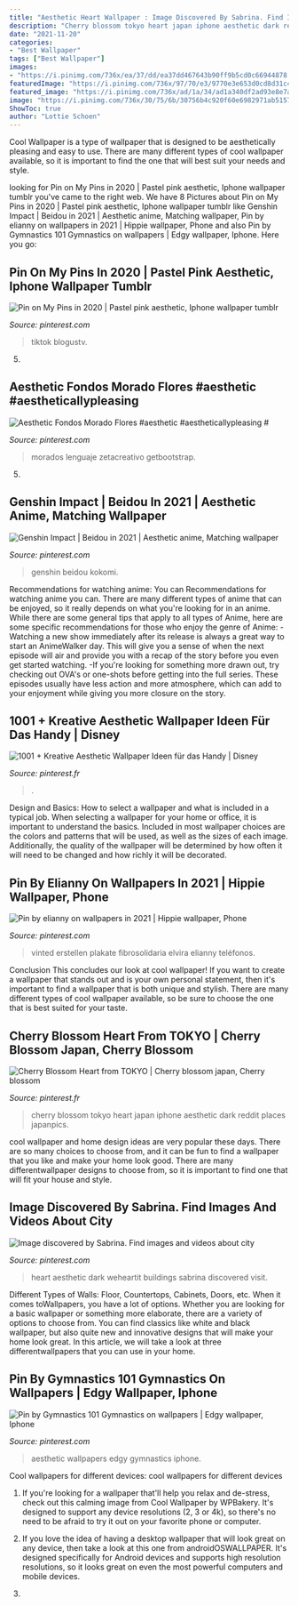 ```yaml
---
title: "Aesthetic Heart Wallpaper : Image Discovered By Sabrina. Find Images And Videos About City"
description: "Cherry blossom tokyo heart japan iphone aesthetic dark reddit places japanpics"
date: "2021-11-20"
categories:
- "Best Wallpaper"
tags: ["Best Wallpaper"]
images:
- "https://i.pinimg.com/736x/ea/37/dd/ea37dd467643b90ff9b5cd0c66944878.jpg"
featuredImage: "https://i.pinimg.com/736x/97/70/e3/9770e3e653d0cd8d31c45c4b6d7bddc2.jpg"
featured_image: "https://i.pinimg.com/736x/ad/1a/34/ad1a340df2ad93e8e7a1672f78f06ceb.jpg"
image: "https://i.pinimg.com/736x/30/75/6b/30756b4c920f60e6982971ab51575d06.jpg"
ShowToc: true
author: "Lottie Schoen"
---
```



Cool Wallpaper is a type of wallpaper that is designed to be aesthetically pleasing and easy to use. There are many different types of cool wallpaper available, so it is important to find the one that will best suit your needs and style.

	

		
looking for Pin on My Pins in 2020 | Pastel pink aesthetic, Iphone wallpaper tumblr you've came to the right web. We have 8 Pictures about Pin on My Pins in 2020 | Pastel pink aesthetic, Iphone wallpaper tumblr like Genshin Impact | Beidou in 2021 | Aesthetic anime, Matching wallpaper, Pin by elianny on wallpapers in 2021 | Hippie wallpaper, Phone and also Pin by Gymnastics 101 Gymnastics on wallpapers | Edgy wallpaper, Iphone. Here you go:
		
    
## Pin On My Pins In 2020 | Pastel Pink Aesthetic, Iphone Wallpaper Tumblr

<img loading=lazy src="https://i.pinimg.com/736x/97/70/e3/9770e3e653d0cd8d31c45c4b6d7bddc2.jpg" onerror="this.onerror=null;this.src='https://tse1.mm.bing.net/th?id=OIP.59ufam55e9HaOQoCGGRSNwHaNK&amp;pid=15.1';" alt="Pin on My Pins in 2020 | Pastel pink aesthetic, Iphone wallpaper tumblr">

_Source: pinterest.com_

>tiktok blogustv. 

	

5.

    
## Aesthetic Fondos Morado Flores #aesthetic #aestheticallypleasing #

<img loading=lazy src="https://i.pinimg.com/736x/cb/9c/50/cb9c508433686c0c5c398522aaa86c09.jpg" onerror="this.onerror=null;this.src='https://tse1.mm.bing.net/th?id=OIP._xxM8A5BosDK-6y5yh47HwHaN1&amp;pid=15.1';" alt="Aesthetic Fondos Morado Flores #aesthetic #aestheticallypleasing #">

_Source: pinterest.com_

>morados lenguaje zetacreativo getbootstrap. 

	

5.

    
## Genshin Impact | Beidou In 2021 | Aesthetic Anime, Matching Wallpaper

<img loading=lazy src="https://i.pinimg.com/736x/f6/00/3f/f6003fd94566dab777f8f0933e922736.jpg" onerror="this.onerror=null;this.src='https://tse3.mm.bing.net/th?id=OIP.5QJSZ4hsE4q4oKBbXkkM1wHaNK&amp;pid=15.1';" alt="Genshin Impact | Beidou in 2021 | Aesthetic anime, Matching wallpaper">

_Source: pinterest.com_

>genshin beidou kokomi. 

	

Recommendations for watching anime: You can
Recommendations for watching anime you can. There are many different types of anime that can be enjoyed, so it really depends on what you're looking for in an anime. While there are some general tips that apply to all types of Anime, here are some specific recommendations for those who enjoy the genre of Anime: 
-Watching a new show immediately after its release is always a great way to start an AnimeWalker day. This will give you a sense of when the next episode will air and provide you with a recap of the story before you even get started watching. 
-If you're looking for something more drawn out, try checking out OVA's or one-shots before getting into the full series. These episodes usually have less action and more atmosphere, which can add to your enjoyment while giving you more closure on the story.

    
## 1001 + Kreative Aesthetic Wallpaper Ideen Für Das Handy | Disney

<img loading=lazy src="https://i.pinimg.com/736x/30/75/6b/30756b4c920f60e6982971ab51575d06.jpg" onerror="this.onerror=null;this.src='https://tse4.mm.bing.net/th?id=OIP.3Rucy9b0EmTWSB9Ceq3B5gHaNL&amp;pid=15.1';" alt="1001 + Kreative Aesthetic Wallpaper Ideen für das Handy | Disney">

_Source: pinterest.fr_

>. 

	

Design and Basics: How to select a wallpaper and what is included in a typical job.
When selecting a wallpaper for your home or office, it is important to understand the basics. Included in most wallpaper choices are the colors and patterns that will be used, as well as the sizes of each image. Additionally, the quality of the wallpaper will be determined by how often it will need to be changed and how richly it will be decorated.

    
## Pin By Elianny On Wallpapers In 2021 | Hippie Wallpaper, Phone

<img loading=lazy src="https://i.pinimg.com/736x/68/50/93/6850939a5a4c0d4230a9d6c931401cb9.jpg" onerror="this.onerror=null;this.src='https://tse4.mm.bing.net/th?id=OIP.Fq9M_MkELkcuzgI0cBHfuQHaMN&amp;pid=15.1';" alt="Pin by elianny on wallpapers in 2021 | Hippie wallpaper, Phone">

_Source: pinterest.com_

>vinted erstellen plakate fibrosolidaria elvira elianny teléfonos. 

	

Conclusion
This concludes our look at cool wallpaper! If you want to create a wallpaper that stands out and is your own personal statement, then it's important to find a wallpaper that is both unique and stylish. There are many different types of cool wallpaper available, so be sure to choose the one that is best suited for your taste.

    
## Cherry Blossom Heart From TOKYO | Cherry Blossom Japan, Cherry Blossom

<img loading=lazy src="https://i.pinimg.com/736x/f8/d2/80/f8d280ec9476b0827c71fdb753b7d460.jpg" onerror="this.onerror=null;this.src='https://tse2.mm.bing.net/th?id=OIP.27v55v2OEIUxT_uFtOX6BAHaJ3&amp;pid=15.1';" alt="Cherry Blossom Heart from TOKYO | Cherry blossom japan, Cherry blossom">

_Source: pinterest.fr_

>cherry blossom tokyo heart japan iphone aesthetic dark reddit places japanpics. 

	

cool wallpaper and home design ideas are very popular these days. There are so many choices to choose from, and it can be fun to find a wallpaper that you like and make your home look good. There are many differentwallpaper designs to choose from, so it is important to find one that will fit your house and style.

    
## Image Discovered By Sabrina. Find Images And Videos About City

<img loading=lazy src="https://i.pinimg.com/736x/ea/37/dd/ea37dd467643b90ff9b5cd0c66944878.jpg" onerror="this.onerror=null;this.src='https://tse2.mm.bing.net/th?id=OIP.-xd5DICyr-XS7BtZupwZeAHaLH&amp;pid=15.1';" alt="Image discovered by Sabrina. Find images and videos about city">

_Source: pinterest.com_

>heart aesthetic dark weheartit buildings sabrina discovered visit. 

	

Different Types of Walls: Floor, Countertops, Cabinets, Doors, etc.
When it comes toWallpapers, you have a lot of options. Whether you are looking for a basic wallpaper or something more elaborate, there are a variety of options to choose from. You can find classics like white and black wallpaper, but also quite new and innovative designs that will make your home look great. In this article, we will take a look at three differentwallpapers that you can use in your home.

    
## Pin By Gymnastics 101 Gymnastics On Wallpapers | Edgy Wallpaper, Iphone

<img loading=lazy src="https://i.pinimg.com/736x/ad/1a/34/ad1a340df2ad93e8e7a1672f78f06ceb.jpg" onerror="this.onerror=null;this.src='https://tse3.mm.bing.net/th?id=OIP.yOhE-A3miE3vPBZOxYHo0QHaNh&amp;pid=15.1';" alt="Pin by Gymnastics 101 Gymnastics on wallpapers | Edgy wallpaper, Iphone">

_Source: pinterest.com_

>aesthetic wallpapers edgy gymnastics iphone. 

	

Cool wallpapers for different devices:
cool wallpapers for different devices 

1. If you're looking for a wallpaper that'll help you relax and de-stress, check out this calming image from Cool Wallpaper by WPBakery. It's designed to support any device resolutions (2, 3 or 4k), so there's no need to be afraid to try it out on your favorite phone or computer.

2. If you love the idea of having a desktop wallpaper that will look great on any device, then take a look at this one from androidOSWALLPAPER. It's designed specifically for Android devices and supports high resolution resolutions, so it looks great on even the most powerful computers and mobile devices.

3.

